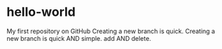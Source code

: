 # hello-world
My first repository on GitHub
Creating a new branch is quick.
Creating a new branch is quick AND simple.
add AND delete.
